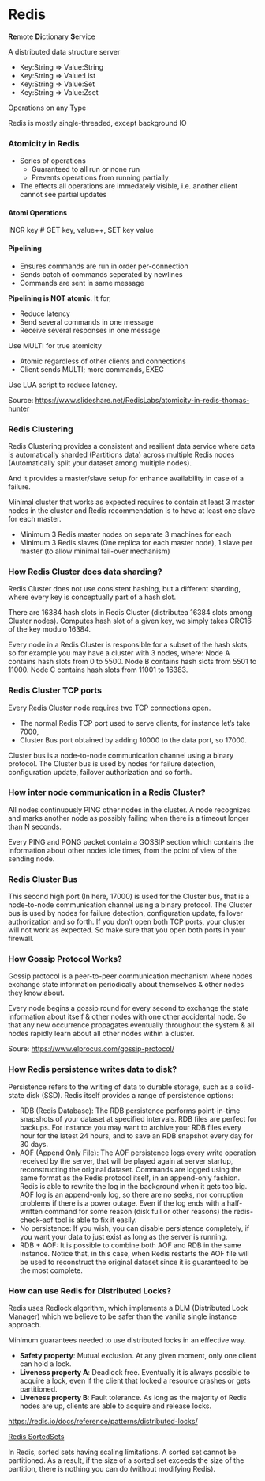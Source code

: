 
# Redis

**Re**mote **Di**ctionary **S**ervice

A distributed data structure server
- Key:String => Value:String
- Key:String => Value:List
- Key:String => Value:Set
- Key:String => Value:Zset

Operations on any Type

Redis is mostly single-threaded, except background IO

### Atomicity in Redis

- Series of operations
    - Guaranteed to all run or none run
    - Prevents operations from running partially
- The effects all operations are immedately visible, i.e. another client cannot see partial updates

#### Atomi Operations

INCR key   # GET key, value++, SET key value

#### Pipelining

- Ensures commands are run in order per-connection
- Sends batch of commands seperated by newlines
- Commands are sent in same message

**Pipelining is NOT atomic**. It for,
- Reduce latency
- Send several commands in one message
- Receive several responses in one message

Use MULTI for true atomicity
- Atomic regardless of other clients and connections
- Client sends MULTI; more commands, EXEC

Use LUA script to reduce latency.

Source: https://www.slideshare.net/RedisLabs/atomicity-in-redis-thomas-hunter

### Redis Clustering

Redis Clustering provides a consistent and resilient data service where data is automatically sharded (Partitions data) across multiple Redis nodes (Automatically split your dataset among multiple nodes). 

And it provides a master/slave setup for enhance availability in case of a failure.

Minimal cluster that works as expected requires to contain at least 3 master nodes in the cluster and Redis recommendation is to have at least one slave for each master.
- Minimum 3 Redis master nodes on separate 3 machines for each
- Minimum 3 Redis slaves (One replica for each master node), 1 slave per master (to allow minimal fail-over mechanism)

### How Redis Cluster does data sharding?

Redis Cluster does not use consistent hashing, but a different sharding, where every key is conceptually part of a hash slot.

There are 16384 hash slots in Redis Cluster (distributea 16384 slots among Cluster nodes).
Computes hash slot of a given key, we simply takes CRC16 of the key modulo 16384.

Every node in a Redis Cluster is responsible for a subset of the hash slots, so for example you may have a cluster with 3 nodes, where:
    Node A contains hash slots from 0 to 5500.
    Node B contains hash slots from 5501 to 11000.
    Node C contains hash slots from 11001 to 16383.
    
###  Redis Cluster TCP ports

Every Redis Cluster node requires two TCP connections open. 
- The normal Redis TCP port used to serve clients, for instance let’s take 7000,
- Cluster Bus port obtained by adding 10000 to the data port, so 17000.

Cluster bus is a node-to-node communication channel using a binary protocol. The Cluster bus is used by nodes for failure detection, configuration update, failover authorization and so forth. 

### How inter node communication in a Redis Cluster?

All nodes continuously PING other nodes in the cluster. A node recognizes and marks another node as possibly failing when there is a timeout longer than N seconds.

Every PING and PONG packet contain a GOSSIP section which contains the information about other nodes idle times, from the point of view of the sending node.

### Redis Cluster Bus

This second high port (In here, 17000) is used for the Cluster bus, that is a node-to-node communication channel using a binary protocol. The Cluster bus is used by nodes for failure detection, configuration update, failover authorization and so forth. If you don’t open both TCP ports, your cluster will not work as expected. So make sure that you open both ports in your firewall.

### How Gossip Protocol Works?

Gossip protocol is a peer-to-peer communication mechanism where nodes exchange state information periodically about themselves & other nodes they know about.

Every node begins a gossip round for every second to exchange the state information about itself & other nodes with one other accidental node. So that any new occurrence propagates eventually throughout the system & all nodes rapidly learn about all other nodes within a cluster.

Soure: https://www.elprocus.com/gossip-protocol/

### How Redis persistence writes data to disk?

Persistence refers to the writing of data to durable storage, such as a solid-state disk (SSD). Redis itself provides a range of persistence options:

- RDB (Redis Database): The RDB persistence performs point-in-time snapshots of your dataset at specified intervals. RDB files are perfect for backups. For instance you may want to archive your RDB files every hour for the latest 24 hours, and to save an RDB snapshot every day for 30 days.
- AOF (Append Only File): The AOF persistence logs every write operation received by the server, that will be played again at server startup, reconstructing the original dataset. Commands are logged using the same format as the Redis protocol itself, in an append-only fashion. Redis is able to rewrite the log in the background when it gets too big. AOF log is an append-only log, so there are no seeks, nor corruption problems if there is a power outage. Even if the log ends with a half-written command for some reason (disk full or other reasons) the redis-check-aof tool is able to fix it easily.
- No persistence: If you wish, you can disable persistence completely, if you want your data to just exist as long as the server is running.
- RDB + AOF: It is possible to combine both AOF and RDB in the same instance. Notice that, in this case, when Redis restarts the AOF file will be used to reconstruct the original dataset since it is guaranteed to be the most complete.

### How can use Redis for Distributed Locks?

Redis uses Redlock algorithm, which implements a DLM (Distributed Lock Manager) which we believe to be safer than the vanilla single instance approach.

Minimum guarantees needed to use distributed locks in an effective way.

- **Safety property**: Mutual exclusion. At any given moment, only one client can hold a lock.
- **Liveness property A**: Deadlock free. Eventually it is always possible to acquire a lock, even if the client that locked a resource crashes or gets partitioned.
- **Liveness property B**: Fault tolerance. As long as the majority of Redis nodes are up, clients are able to acquire and release locks.


https://redis.io/docs/reference/patterns/distributed-locks/


[Redis SortedSets](https://redis.io/docs/data-types/sorted-sets/)

In Redis, sorted sets having scaling limitations. A sorted set cannot be partitioned. As a result, if the size of a sorted set exceeds the size of the partition, there is nothing you can do (without modifying Redis).
